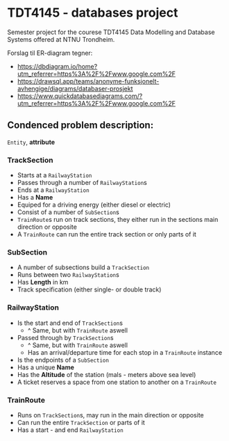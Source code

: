 # TDT4145 - databases project
Semester project for the courese TDT4145 Data Modelling and Database Systems offered at NTNU Trondheim.


Forslag til ER-diagram tegner:
- https://dbdiagram.io/home?utm_referrer=https%3A%2F%2Fwww.google.com%2F
- https://drawsql.app/teams/anonyme-funksjonelt-avhengige/diagrams/databaser-prosjekt
- https://www.quickdatabasediagrams.com/?utm_referrer=https%3A%2F%2Fwww.google.com%2F


## Condenced problem description:

`Entity`, **attribute**

### TrackSection

- Starts at a `RailwayStation`
- Passes through a number of `RailwayStation`s
- Ends at a `RailwayStation`
- Has a **Name**
- Equiped for a driving energy (either diesel or electric)
- Consist of a number of `SubSection`s
- `TrainRoute`s run on track sections, they either run in the sections main
  direction or opposite
- A `TrainRoute` can run the entire track section or only parts of it


### SubSection

- A number of subsections build a `TrackSection`
- Runs between two `RailwayStation`s 
- Has **Length** in km
- Track specification (either single- or double track)

### RailwayStation

- Is the start and end of `TrackSection`s
  - ^ Same, but with `TrainRoute` aswell
- Passed through by `TrackSection`s
  - ^ Same, but with `TrainRoute` aswell
  - Has an arrival/departure time for each stop in a `TrainRoute` instance
- Is the endpoints of a `SubSection`
- Has a unique **Name**
- Has the **Altitude** of the station (mals - meters above sea level)
- A ticket reserves a space from one station to another on a `TrainRoute`


### TrainRoute

- Runs on `TrackSection`s, may run in the main direction or opposite
- Can run the entire `TrackSection` or parts of it
- Has a start - and end `RailwayStation`






